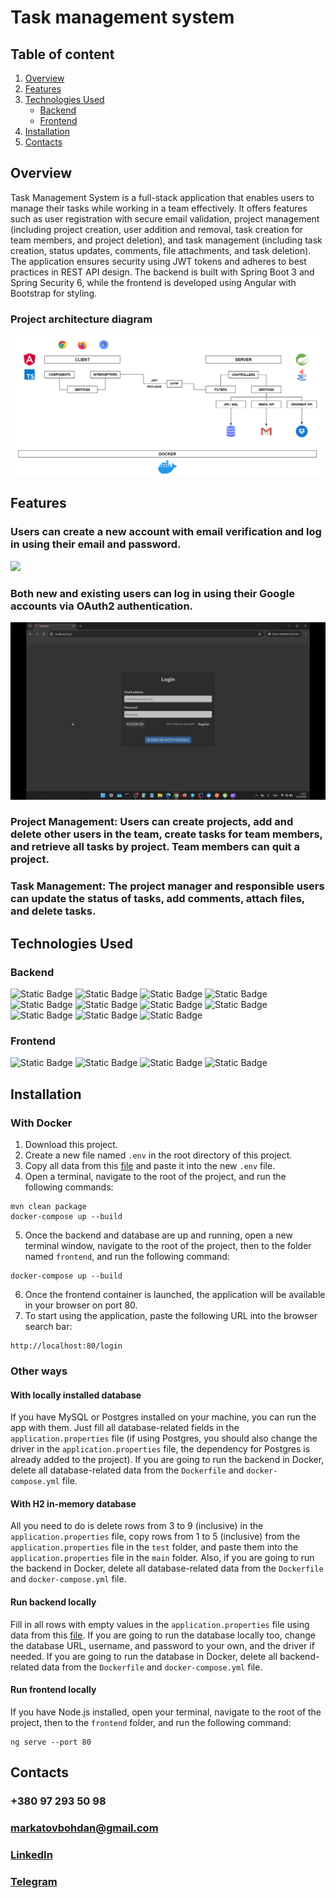 # Task management system
## Table of content
1. [Overview](#overview)
2. [Features](#features)
3. [Technologies Used](#technologies-used)
    * [Backend](#backend)
    * [Frontend](#frontend)
4. [Installation](#installation)
5. [Contacts](#contacts)
## Overview
Task Management System is a full-stack application that enables users to manage their tasks while working in a team effectively.
It offers features such as user registration with secure email validation, project management (including project creation,
user addition and removal, task creation for team members, and project deletion), and task management (including task creation,
status updates, comments, file attachments, and task deletion). The application ensures security using JWT tokens 
and adheres to best practices in REST API design. The backend is built with Spring Boot 3 and Spring Security 6,
while the frontend is developed using Angular with Bootstrap for styling.
### Project architecture diagram
![](images/DIAGRAM.png)
## Features
### Users can create a new account with email verification and log in using their email and password.
![](images/RL.gif)
### Both new and existing users can log in using their Google accounts via OAuth2 authentication.
![](images/OAuth2.gif)
### Project Management: Users can create projects, add and delete other users in the team, create tasks for team members, and retrieve all tasks by project. Team members can quit a project.
### Task Management: The project manager and responsible users can update the status of tasks, add comments, attach files, and delete tasks.
## Technologies Used
### Backend
![Static Badge](https://img.shields.io/badge/Spring%20Boot%203-brightgreen?style=plastic&logo=spring&logoColor=white)
![Static Badge](https://img.shields.io/badge/Spring%20Security%206-blue?style=plastic&logo=springsecurity&logoColor=white)
![Static Badge](https://img.shields.io/badge/JSON%20Web%20Token%20Authentication-red?style=plastic&logo=jsonwebtokens&logoColor=white)
![Static Badge](https://img.shields.io/badge/MySQL%20%26%20Spring%20Data%20JPA-yellow?style=plastic&logo=mysql&logoColor=white)
![Static Badge](https://img.shields.io/badge/WebSocket%20API-silver?style=plastic&logo=socket&logoColor=black)
![Static Badge](https://img.shields.io/badge/Swagger%20%26%20OpenAPI-green?style=plastic&logo=swagger&logoColor=white)
![Static Badge](https://img.shields.io/badge/Liquidbase-blue?style=plastic&logo=liquibase&logoColor=white)
![Static Badge](https://img.shields.io/badge/Docker-darkblue?style=plastic&logo=docker&logoColor=white)
![Static Badge](https://img.shields.io/badge/OAuth%202.0-gold?style=plastic&logo=webauthn&logoColor=black)
![Static Badge](https://img.shields.io/badge/Gmail%20API-blueviolet?style=plastic&logo=gmail&logoColor=white)
![Static Badge](https://img.shields.io/badge/Dropbox%20API-%230061FF?style=plastic&logo=dropbox&logoColor=white)
### Frontend
![Static Badge](https://img.shields.io/badge/Angular-red?style=plastic&logo=angular&logoColor=white)
![Static Badge](https://img.shields.io/badge/Bootstrap-%2305054B?style=plastic&logo=bootstrap&logoColor=white)
![Static Badge](https://img.shields.io/badge/NGINX-%23009639?style=plastic&logo=nginx&logoColor=white)
![Static Badge](https://img.shields.io/badge/Font%20Awesome-%23538DD7?style=plastic&logo=fontawesome&logoColor=white)

## Installation
### With Docker
1. Download this project.
2. Create a new file named `.env` in the root directory of this project.
3. Copy all data from this [file](https://drive.google.com/file/d/1BMgBb2hqjRVglaZo6E9Ob4sNM-SuGKB8/view?usp=sharing) and paste it into the new `.env` file.
4. Open a terminal, navigate to the root of the project, and run the following commands:
```
mvn clean package
docker-compose up --build
```
5. Once the backend and database are up and running, open a new terminal window, navigate to the root of the project, then to the folder named `frontend`, and run the following command:
```
docker-compose up --build
```
6. Once the frontend container is launched, the application will be available in your browser on port 80.
7. To start using the application, paste the following URL into the browser search bar:
```
http://localhost:80/login
```
### Other ways
#### With locally installed database
If you have MySQL or Postgres installed on your machine, you can run the app with them. Just fill all database-related fields in the `application.properties` file (if using Postgres, you should also change the driver in the `application.properties` file, the dependency for Postgres is already added to the project). If you are going to run the backend in Docker, delete all database-related data from the `Dockerfile` and `docker-compose.yml` file.
#### With H2 in-memory database
All you need to do is delete rows from 3 to 9 (inclusive) in the `application.properties` file, copy rows from 1 to 5 (inclusive) from the `application.properties` file in the `test` folder, and paste them into the `application.properties` file in the `main` folder. Also, if you are going to run the backend in Docker, delete all database-related data from the `Dockerfile` and `docker-compose.yml` file.
#### Run backend locally
Fill in all rows with empty values in the `application.properties` file using data from this [file](https://drive.google.com/file/d/1BMgBb2hqjRVglaZo6E9Ob4sNM-SuGKB8/view?usp=sharing). If you are going to run the database locally too, change the database URL, username, and password to your own, and the driver if needed. If you are going to run the database in Docker, delete all backend-related data from the `Dockerfile` and `docker-compose.yml` file.
#### Run frontend locally
If you have Node.js installed, open your terminal, navigate to the root of the project, then to the `frontend` folder, and run the following command:
```
ng serve --port 80
```
## Contacts
### +380 97 293 50 98
### markatovbohdan@gmail.com
### [LinkedIn](https://www.linkedin.com/in/bohdan-markatov)
### [Telegram](https://t.me/BogdanMarkatov)
